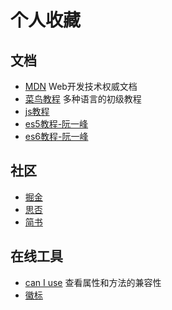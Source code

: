 # 个人收藏

## 文档
- [MDN](https://developer.mozilla.org/zh-CN/docs/Web) Web开发技术权威文档
- [菜鸟教程](https://www.runoob.com/) 多种语言的初级教程
- [js教程](https://zh.javascript.info/)
- [es5教程-阮一峰](https://wangdoc.com/javascript/)
- [es6教程-阮一峰](https://es6.ruanyifeng.com/)

## 社区
- [掘金](https://juejin.im/timeline)
- [思否](https://segmentfault.com/)
- [简书](https://www.jianshu.com/)

## 在线工具
- [can I use](https://caniuse.com/) 查看属性和方法的兼容性
- [徽标](https://shields.io/)
